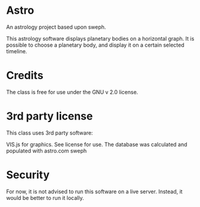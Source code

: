 # Astro 
An astrology project based upon sweph.

This astrology software displays planetary bodies on a horizontal graph. It is possible to choose a planetary body, and display it on a certain selected timeline.

# Credits
The class is free for use under the GNU v 2.0 license.

# 3rd party license
This class uses 3rd party software: 

VIS.js for graphics. See license for use.
The database was calculated and populated with astro.com sweph

# Security
For now, it is not advised to run this software on a live server. Instead, it would be better to run it locally.
